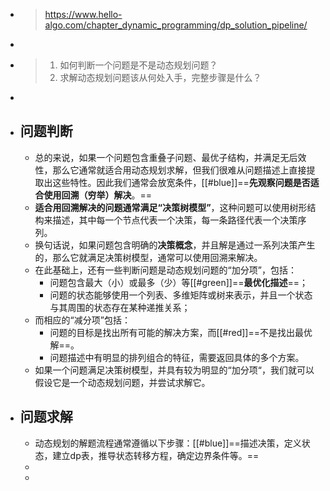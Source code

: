 - > https://www.hello-algo.com/chapter_dynamic_programming/dp_solution_pipeline/
-
- > 1. 如何判断一个问题是不是动态规划问题？
  > 2. 求解动态规划问题该从何处入手，完整步骤是什么？
-
- ## 问题判断
	- 总的来说，如果一个问题包含重叠子问题、最优子结构，并满足无后效性，那么它通常就适合用动态规划求解，但我们很难从问题描述上直接提取出这些特性。因此我们通常会放宽条件，[[#blue]]==**先观察问题是否适合使用回溯（穷举）解决**。==
	- **适合用回溯解决的问题通常满足“决策树模型”**，这种问题可以使用树形结构来描述，其中每一个节点代表一个决策，每一条路径代表一个决策序列。
	- 换句话说，如果问题包含明确的**决策概念**，并且解是通过一系列决策产生的，那么它就满足决策树模型，通常可以使用回溯来解决。
	- 在此基础上，还有一些判断问题是动态规划问题的“加分项”，包括：
		- 问题包含最大（小）或最多（少）等[[#green]]==**最优化描述**==；
		- 问题的状态能够使用一个列表、多维矩阵或树来表示，并且一个状态与其周围的状态存在某种递推关系；
	- 而相应的“减分项”包括：
		- 问题的目标是找出所有可能的解决方案，而[[#red]]==不是找出最优解==。
		- 问题描述中有明显的排列组合的特征，需要返回具体的多个方案。
	- 如果一个问题满足决策树模型，并具有较为明显的“加分项“，我们就可以假设它是一个动态规划问题，并尝试求解它。
- ## 问题求解
	- 动态规划的解题流程通常遵循以下步骤：[[#blue]]==描述决策，定义状态，建立dp表，推导状态转移方程，确定边界条件等。==
	-
	-